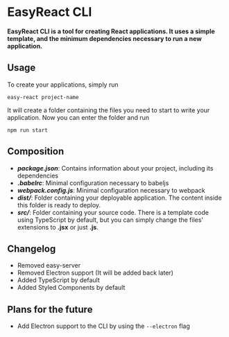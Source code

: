 # EasyReact CLI

**EasyReact CLI is a tool for creating React applications. It uses a simple template, and the minimum dependencies necessary to run a new application.**

## Usage

To create your applications, simply run
```shell
easy-react project-name
```
It will create a folder containing the files you need to start to write your application. Now you can enter the folder and run
```shell
npm run start
```

## Composition

- ***package.json***: Contains information about your project, including its dependencies
- ***.babelrc***: Minimal configuration necessary to babeljs
- ***webpack.config.js***: Minimal configuration necessary to webpack
- ***dist/***: Folder containing your deployable application. The content inside this folder is ready to deploy.
- ***src/***: Folder containing your source code. There is a template code using TypeScript by default, but you can simply change the files' extensions to **.jsx** or just **.js**.

## Changelog
- Removed easy-server
- Removed Electron support (It will be added back later)
- Added TypeScript by default
- Added Styled Components by default

## Plans for the future

- Add Electron support to the CLI by using the `--electron` flag